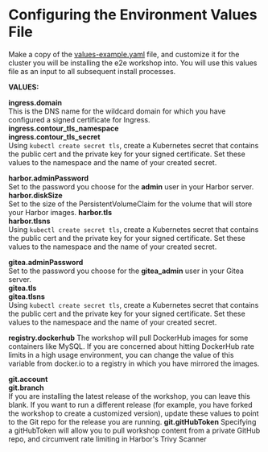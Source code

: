# Configuring the Environment Values File

Make a copy of the [values-example.yaml](values-example.yaml) file, and customize it for the cluster you will be installing the e2e workshop into. You will use this values file as an input to all subsequent install processes.

**VALUES:**<br>

**ingress.domain**<br>
This is the DNS name for the wildcard domain for which you have configured a signed certificate for Ingress.
**ingress.contour_tls_namespace**<br>
**ingress.contour_tls_secret**<br>
Using `kubectl create secret tls`, create a Kubernetes secret that contains the public cert and the private key for your signed certificate. Set these values to the namespace and the name of your created secret.  
  
**harbor.adminPassword**<br>
Set to the password you choose for the **admin** user in your Harbor server. <br>
**harbor.diskSize**<br>
Set to the size of the PersistentVolumeClaim for the volume that will store your Harbor images.
**harbor.tls**<br>
**harbor.tlsns**<br>
Using `kubectl create secret tls`, create a Kubernetes secret that contains the public cert and the private key for your signed certificate. Set these values to the namespace and the name of your created secret.  
  
**gitea.adminPassword**<br>
Set to the password you choose for the **gitea_admin** user in your Gitea server. <br>
**gitea.tls**<br>
**gitea.tlsns**<br>
Using `kubectl create secret tls`, create a Kubernetes secret that contains the public cert and the private key for your signed certificate. Set these values to the namespace and the name of your created secret.  
  
**registry.dockerhub**
The workshop will pull DockerHub images for some containers like MySQL. If you are concerned about hitting DockerHub rate limits in a high usage environment, you can change the value of this variable from docker.io to a registry in which you have mirrored the images.

**git.account**<br>
**git.branch**<br>
If you are installing the latest release of the workshop, you can leave this blank. If you want to run a different release (for example, you have forked the workshop to create a customized version), update these values to point to the Git repo for the release you are running.
**git.gitHubToken**
Specifying a gitHubToken will allow you to pull workshop content from a private GitHub repo, and circumvent rate limiting in Harbor's Trivy Scanner
